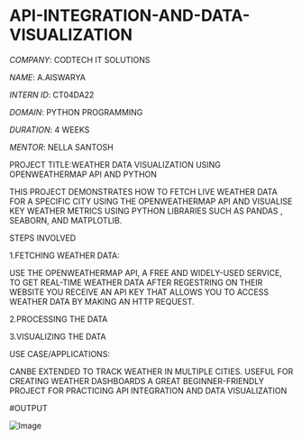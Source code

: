 # API-INTEGRATION-AND-DATA-VISUALIZATION

*COMPANY*: CODTECH IT SOLUTIONS

*NAME*: A.AISWARYA 

*INTERN ID*: CT04DA22

*DOMAIN*: PYTHON PROGRAMMING

*DURATION*: 4 WEEKS

*MENTOR*: NELLA SANTOSH

PROJECT TITLE:WEATHER DATA VISUALIZATION USING OPENWEATHERMAP API AND PYTHON

THIS PROJECT DEMONSTRATES HOW TO FETCH LIVE WEATHER DATA FOR A SPECIFIC CITY USING THE OPENWEATHERMAP API AND VISUALISE KEY WEATHER METRICS USING PYTHON LIBRARIES SUCH AS PANDAS , SEABORN, AND MATPLOTLIB.

STEPS INVOLVED

1.FETCHING WEATHER DATA:

USE THE OPENWEATHERMAP API, A FREE AND WIDELY-USED SERVICE, TO GET REAL-TIME WEATHER DATA
AFTER REGESTRING ON THEIR WEBSITE YOU RECEIVE AN API KEY THAT ALLOWS YOU TO ACCESS WEATHER DATA BY MAKING AN HTTP REQUEST.

2.PROCESSING THE DATA

3.VISUALIZING THE DATA

USE CASE/APPLICATIONS:

CANBE EXTENDED TO TRACK WEATHER IN MULTIPLE CITIES.
USEFUL FOR CREATING WEATHER DASHBOARDS
A GREAT BEGINNER-FRIENDLY PROJECT FOR PRACTICING API INTEGRATION AND DATA VISUALIZATION

#OUTPUT

![Image](https://github.com/user-attachments/assets/a0212f58-956d-4a7d-9a33-bbc1218416c4)
